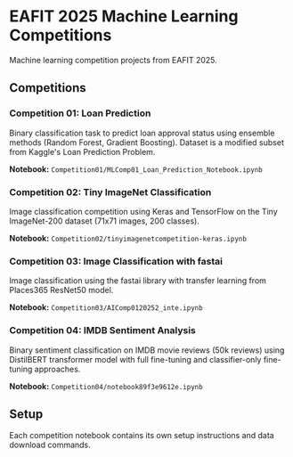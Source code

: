 # EAFIT 2025 Machine Learning Competitions

Machine learning competition projects from EAFIT 2025.

## Competitions

### Competition 01: Loan Prediction
Binary classification task to predict loan approval status using ensemble methods (Random Forest, Gradient Boosting). Dataset is a modified subset from Kaggle's Loan Prediction Problem.

**Notebook:** `Competition01/MLComp01_Loan_Prediction_Notebook.ipynb`

### Competition 02: Tiny ImageNet Classification
Image classification competition using Keras and TensorFlow on the Tiny ImageNet-200 dataset (71x71 images, 200 classes).

**Notebook:** `Competition02/tinyimagenetcompetition-keras.ipynb`

### Competition 03: Image Classification with fastai
Image classification using the fastai library with transfer learning from Places365 ResNet50 model.

**Notebook:** `Competition03/AIComp0120252_inte.ipynb`

### Competition 04: IMDB Sentiment Analysis
Binary sentiment classification on IMDB movie reviews (50k reviews) using DistilBERT transformer model with full fine-tuning and classifier-only fine-tuning approaches.

**Notebook:** `Competition04/notebook89f3e9612e.ipynb`

## Setup

Each competition notebook contains its own setup instructions and data download commands.


